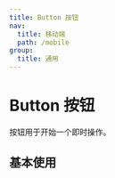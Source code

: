 ```yaml
---
title: Button 按钮
nav:
  title: 移动端
  path: /mobile
group:
  title: 通用
---
```


# Button 按钮

按钮用于开始一个即时操作。

## 基本使用

<code src="./demos/index1.tsx" />

<API></API>
